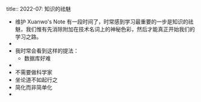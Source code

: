 title:: 2022-07: 知识的祛魅

- 维护 Xuanwo's Note 有一段时间了，时常感到学习最重要的一步是知识的祛魅，我们惟有先消除附加在技术名词上的神秘色彩，然后才能真正开始我们的学习之路。
-
- 我时常会看到这样的提法：
	- 数据库好难
-
- 不需要做科学家
- 坐论道不如起行之
- 简化而非简单化
-